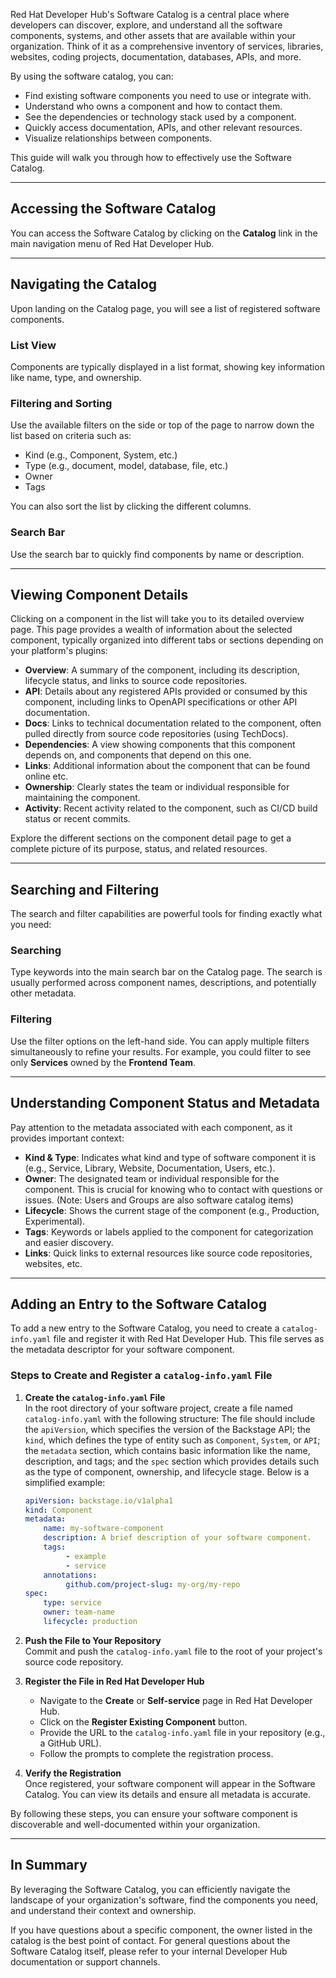 Red Hat Developer Hub's Software Catalog is a central place where developers can discover, explore, and understand all the software components, systems, and other assets that are available within your organization. Think of it as a comprehensive inventory of services, libraries, websites, coding projects, documentation, databases, APIs, and more.

By using the software catalog, you can:

* Find existing software components you need to use or integrate with.
* Understand who owns a component and how to contact them.
* See the dependencies or technology stack used by a component.
* Quickly access documentation, APIs, and other relevant resources.
* Visualize relationships between components.

This guide will walk you through how to effectively use the Software Catalog.

---

## Accessing the Software Catalog

You can access the Software Catalog by clicking on the **Catalog** link in the main navigation menu of Red Hat Developer Hub.

---

## Navigating the Catalog

Upon landing on the Catalog page, you will see a list of registered software components.

### List View
Components are typically displayed in a list format, showing key information like name, type, and ownership.

### Filtering and Sorting
Use the available filters on the side or top of the page to narrow down the list based on criteria such as:

* Kind (e.g., Component, System, etc.)
* Type (e.g., document, model, database, file, etc.)
* Owner
* Tags

You can also sort the list by clicking the different columns.

### Search Bar
Use the search bar to quickly find components by name or description.

---

## Viewing Component Details

Clicking on a component in the list will take you to its detailed overview page. This page provides a wealth of information about the selected component, typically organized into different tabs or sections depending on your platform's plugins:

* **Overview**: A summary of the component, including its description, lifecycle status, and links to source code repositories.
* **API**: Details about any registered APIs provided or consumed by this component, including links to OpenAPI specifications or other API documentation.
* **Docs**: Links to technical documentation related to the component, often pulled directly from source code repositories (using TechDocs).
* **Dependencies**: A view showing components that this component depends on, and components that depend on this one.
* **Links**: Additional information about the component that can be found online etc.
* **Ownership**: Clearly states the team or individual responsible for maintaining the component.
* **Activity**: Recent activity related to the component, such as CI/CD build status or recent commits.

Explore the different sections on the component detail page to get a complete picture of its purpose, status, and related resources.

---

## Searching and Filtering

The search and filter capabilities are powerful tools for finding exactly what you need:

### Searching
Type keywords into the main search bar on the Catalog page. The search is usually performed across component names, descriptions, and potentially other metadata.

### Filtering
Use the filter options on the left-hand side. You can apply multiple filters simultaneously to refine your results. For example, you could filter to see only **Services** owned by the **Frontend Team**.

---

## Understanding Component Status and Metadata

Pay attention to the metadata associated with each component, as it provides important context:

* **Kind & Type**: Indicates what kind and type of software component it is (e.g., Service, Library, Website, Documentation, Users, etc.).
* **Owner**: The designated team or individual responsible for the component. This is crucial for knowing who to contact with questions or issues. (Note: Users and Groups are also software catalog items)
* **Lifecycle**: Shows the current stage of the component (e.g., Production, Experimental).
* **Tags**: Keywords or labels applied to the component for categorization and easier discovery.
* **Links**: Quick links to external resources like source code repositories, websites, etc.

---

## Adding an Entry to the Software Catalog

To add a new entry to the Software Catalog, you need to create a `catalog-info.yaml` file and register it with Red Hat Developer Hub. This file serves as the metadata descriptor for your software component.

### Steps to Create and Register a `catalog-info.yaml` File

1. **Create the `catalog-info.yaml` File**  
    In the root directory of your software project, create a file named `catalog-info.yaml` with the following structure: The file should include the `apiVersion`, which specifies the version of the Backstage API; the `kind`, which defines the type of entity such as `Component`, `System`, or `API`; the `metadata` section, which contains basic information like the name, description, and tags; and the `spec` section which provides details such as the type of component, ownership, and lifecycle stage. Below is a simplified example:

    ```yaml
    apiVersion: backstage.io/v1alpha1
    kind: Component
    metadata:
        name: my-software-component
        description: A brief description of your software component.
        tags:
             - example
             - service
        annotations:
             github.com/project-slug: my-org/my-repo
    spec:
        type: service
        owner: team-name
        lifecycle: production
    ```

2. **Push the File to Your Repository**  
    Commit and push the `catalog-info.yaml` file to the root of your project's source code repository.

3. **Register the File in Red Hat Developer Hub**  

    - Navigate to the **Create** or **Self-service** page in Red Hat Developer Hub.
    - Click on the **Register Existing Component** button.
    - Provide the URL to the `catalog-info.yaml` file in your repository (e.g., a GitHub URL).
    - Follow the prompts to complete the registration process.

4. **Verify the Registration**  
    Once registered, your software component will appear in the Software Catalog. You can view its details and ensure all metadata is accurate.

By following these steps, you can ensure your software component is discoverable and well-documented within your organization.

---

## In Summary
By leveraging the Software Catalog, you can efficiently navigate the landscape of your organization's software, find the components you need, and understand their context and ownership.

If you have questions about a specific component, the owner listed in the catalog is the best point of contact. For general questions about the Software Catalog itself, please refer to your internal Developer Hub documentation or support channels.